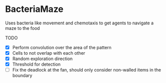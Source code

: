 # BacteriaMaze

Uses bacteria like movement and chemotaxis to get agents to navigate a maze to the food


TODO

* [X] Perform convolution over the area of the pattern
* [X] Cells to not overlap with each other
* [X] Random exploration direction
* [X] Threshold for detection
* [ ] Fix the deadlock at the fan, should only consider non-walled items in the boundary
